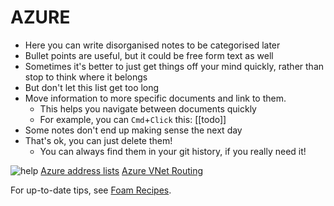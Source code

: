 # AZURE

- Here you can write disorganised notes to be categorised later
- Bullet points are useful, but it could be free form text as well
- Sometimes it's better to just get things off your mind quickly, rather than stop to think where it belongs
- But don't let this list get too long
- Move information to more specific documents and link to them.
  - This helps you navigate between documents quickly
  - For example, you can `Cmd`+`Click` this: [[todo]]
- Some notes don't end up making sense the next day
- That's ok, you can just delete them!
  - You can always find them in your git history, if you really need it!

![help](https://github.com/MicrosoftDocs/azure-docs/tree/master/articles)
[Azure address lists](https://docs.microsoft.com/en-us/azure/devops/organizations/security/allow-list-ip-url?view=azure-devops)
[Azure VNet Routing](https://docs.microsoft.com/en-us/azure/virtual-network/virtual-networks-udr-overview?source=docs)

For up-to-date tips, see [Foam Recipes](https://foambubble.github.io/foam/recipes).





